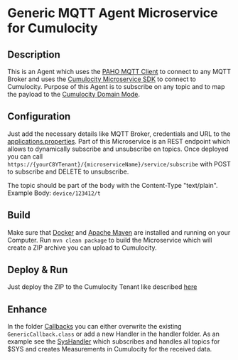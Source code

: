 # Generic MQTT Agent Microservice for Cumulocity

## Description
This is an Agent which uses the [PAHO MQTT Client](https://github.com/eclipse/paho.mqtt.java) to connect to any MQTT Broker and uses the [Cumulocity Microservice SDK](https://cumulocity.com/guides/microservice-sdk/introduction/) to connect to Cumulocity.
Purpose of this Agent is to subscribe on any topic and to map the payload to the [Cumulocity Domain Mode]((https://cumulocity.com/guides/concepts/domain-model/)).

## Configuration
Just add the necessary details like MQTT Broker, credentials and URL to the [applications.properties](./src/main/resources/application.properties).
Part of this Microservice is an REST endpoint which allows to dynamically subscribe and unsubscribe on topics. 
Once deployed you can call `https://{yourC8YTenant}/{microserviceName}/service/subscribe` with POST to subscribe and DELETE to unsubscribe.

The topic should be part of the body with the Content-Type "text/plain". Example Body: `device/123412/t`

## Build
Make sure that [Docker](https://www.docker.com/) and [Apache Maven](https://maven.apache.org/) are installed and running on your Computer.
Run `mvn clean package` to build the Microservice which will create a ZIP archive you can upload to Cumulocity.

## Deploy & Run
Just deploy the ZIP to the Cumulocity Tenant like described [here](https://cumulocity.com/guides/users-guide/administration/#uploading-microservices)

## Enhance
In the folder [Callbacks](./src/main/java/mqttagent/callbacks) you can either overwrite the existing `GenericCallback.class` or add a new Handler in the handler folder.
As an example see the [SysHandler](./src/main/java/mqttagent/callbacks/handler/SysHandler.java) which subscribes and handles all topics for $SYS and creates Measurements in Cumulocity for the received data.



